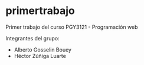 # primertrabajo
Primer trabajo del curso PGY3121 - Programación web

Integrantes del grupo:
  - Alberto Gosselin Bouey
  - Héctor Zúñiga Luarte

